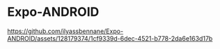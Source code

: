 # Expo-ANDROID




https://github.com/ilyassbennane/Expo-ANDROID/assets/128179374/1cf9339d-6dec-4521-b778-2da6e163d17b


